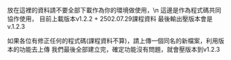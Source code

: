 放在這裡的資料請不要全部下載作為你的環境做使用，\n
這邊是作為程式碼共同協作使用，
目前上載版本v1.2.2 + 2502.07.29課程資料
最後輸出壓版本會是v.1.2.3

如果各位有修正任何的程式碼(課程資料不算)，請上傳一個同名的新檔案，利用版本的功能去上傳
我們最後全部建立完，確定功能沒有問題，就會壓版本到v1.2.3
